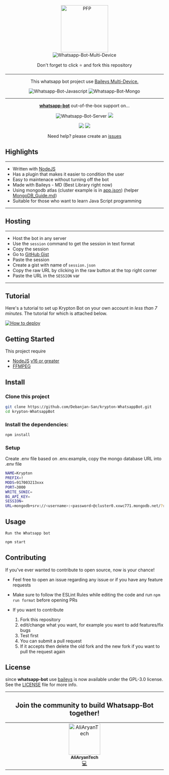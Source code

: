 <div align="center">
  
  <img src="https://i.ibb.co/ZgrSw5L/URUHA-RUSHIA.jpg" width="150" height="150" border="0" alt="PFP">

</div>

<div align="center">

  <img title="Whatsapp-Bot-Multi-Device" src="https://img.shields.io/badge/Whatsapp%20Bot%20Multi%20Device-green?colorA=%23ff000&colorB=%23017e40&style=for-the-badge">

</div>

<div align="center">
  <p>Don't forget to click ⭐️ and fork this repository</p>
</div>

---

<p align="center"> This whatsapp bot project use
  <a href="https://github.com/adiwajshing/Baileys">Baileys Multi-Device.</a>
</p>

<p align="center">
  <img title="Whatsapp-Bot-Javascript" src="https://img.shields.io/badge/Javascript-363303?style=for-the-badge&logo=javascript&logoColor=c6c631"></img>
  <img title="Whatsapp-Bot-Mongo" src="https://img.shields.io/badge/mongoDB-033604?style=for-the-badge&logo=mongodb&logoColor=47A248"></img>
</p>

---

<p align="center">
  <a href="https://github.com/Debanjan-San/krypton-WhatsappBot"><b>whatsapp-bot</b></a> out-of-the-box support on...
</p>

<p align="center">
<img title="Whatsapp-Bot-Server" src="https://img.shields.io/badge/self hosting-3d1513?style=for-the-badge&logo=serverless&logoColor=FD5750"></img>
  <a href="https://railway.app/new/template"><img src="https://img.shields.io/badge/railway-3e164f?style=for-the-badge&logo=railway&logoColor=0B0D0E"></a>
</p>
<p align="center">
  <a href="https://heroku.com/deploy?template=https://github.com/Debanjan-San/krypton-WhatsappBot/tree/main"><img src="https://img.shields.io/badge/heroku-9d7acc?style=for-the-badge&logo=heroku&logoColor=430098"></a>
  <a href="https://repl.it/github/Debanjan-San/krypton-WhatsappBot"><img src="https://img.shields.io/badge/replit-253c99?style=for-the-badge&logo=replit&logoColor=F26207"></a>
</p>

<p align="center">Need help? please create an <a href="https://github.com/Debanjan-San/krypton-WhatsappBot/issues">issues</a></p>

## Highlights

---

-   Written with [NodeJS](https://nodejs.org/)
-   Has a plugin that makes it easier to condition the user
-   Easy to maintenace without turning off the bot
-   Made with Baileys - MD (Best Library right now)
-   Using mongodb atlas (cluster example is in [app.json](https://github.com/Debanjan-San/krypton-WhatsappBot/blob/main/app.json)) (helper [MongoDB_Guide.md](https://github.com/Debanjan-San/krypton-WhatsappBot/blob/main/MongoDB_Guide.md))
-   Suitable for those who want to learn Java Script programming

---

## Hosting

---

- Host the bot in any server
- Use the ```session``` command to get the session in text format
- Copy the session 
- Go to [GitHub Gist](https://gist.github.com)
- Paste the session
- Create a gist with name of ```session.json```
- Copy the raw URL by clicking in the raw button at the top right corner
- Paste the URL in the ```SESSION``` var 

---

## Tutorial

Here's a tutorial to set up Krypton Bot on your own account in *less than 7 minutes.* The tutorial for which is attached below.

[![How to deploy](https://img.shields.io/badge/How%20To-Deploy-red.svg?logo=Youtube)](https://youtu.be/6P1Ya6ByEYQ)

## Getting Started

This project require

- [NodeJS](https://nodejs.org/en/download/) [v16 or greater](https://nodejs.org/dist/)
- [FFMPEG](https://ffmpeg.org/download.html)

## Install

<section>

### Clone this project

```bash
git clone https://github.com/Debanjan-San/krypton-WhatsappBot.git
cd krypton-WhatsappBot
```

### Install the dependencies:

```bash
npm install
```

### Setup

Create .env file based on .env.example, copy the mongo database URL into .env file

```bash
NAME=Krypton
PREFIX=!
MODS=917003213xxx
PORT=3000
WRITE_SONIC=
BG_API_KEY=
SESSION=
URL=mongodb+srv://<username>:<password>@cluster0.xxwc771.mongodb.net/?retryWrites=true&w=majority
```

</section>

## Usage

<section>

`Run the Whatsapp bot`

```bash
npm start
```

## Contributing

<section>

If you've ever wanted to contribute to open source, now is your chance!

-   Feel free to open an issue regarding any issue or if you have any feature requests
-   Make sure to follow the ESLint Rules while editing the code and run `npm run format` before opening PRs
-   If you want to contribute

    1. Fork this repository
    2. edit/change what you want, for example you want to add features/fix bugs
    3. Test first
    4. You can submit a pull request
    5. If it accepts then delete the old fork and the new fork if you want to pull the request again

</section>

## License

<section>

since **whatsapp-bot** use [baileys](https://github.com/adiwajshing/Baileys) is now available under the GPL-3.0 license. See the [LICENSE](LICENSE) file for more info.

</section>

---

<div align="center">
  <h2>Join the community to build Whatsapp-Bot together!</h2>

<!-- ALL-CONTRIBUTORS-LIST:START - Do not remove or modify this section -->
<!-- prettier-ignore-start -->
<!-- markdownlint-disable -->
<table>
  <tbody>
    <tr>
      <td align="center" valign="top" width="14.28%"><a href="https://github.com/AliAryanTech"><img src="https://github.com/AliAryanTech.png?v=4?s=100" width="100px;" alt="AliAryanTech"/><br /><sub><b>AliAryanTech</b></sub></a><br /><a href="https://github.com/Debanjan-San/krypton-WhatsappBot/commits?author=TobyG74" title="Code">💻</a></td>
    </tr>
  </tbody>
</table>

<!-- markdownlint-restore -->
<!-- prettier-ignore-end -->

<!-- ALL-CONTRIBUTORS-LIST:END -->

</div>
